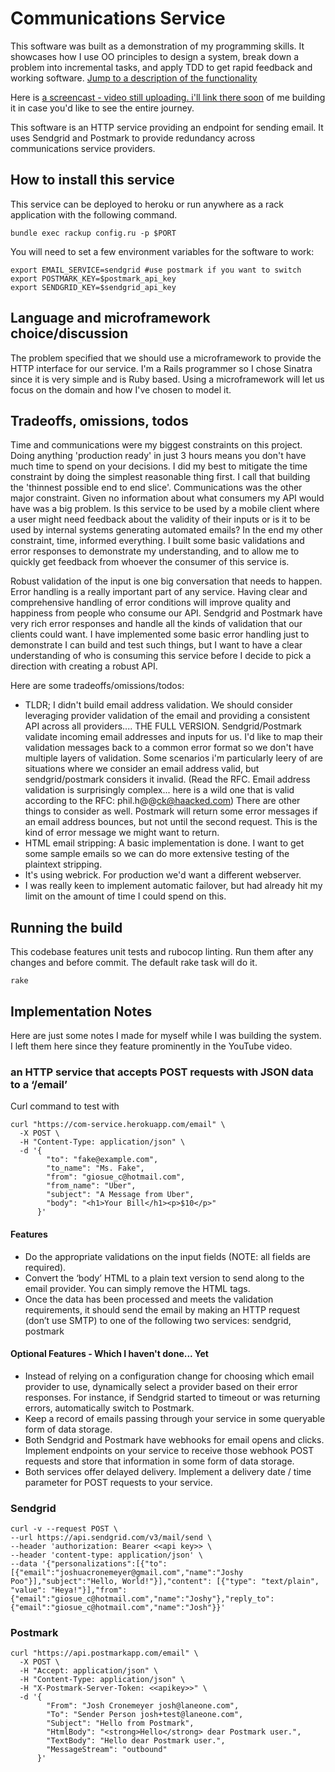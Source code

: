 # Communications Service

This software was built as a demonstration of my programming skills. It showcases how I use OO principles to design a system, break down a problem into incremental tasks, and apply TDD to get rapid feedback and working software. [Jump to a description of the functionality](#an-http-service-that-accepts-post-requests-with-json-data-to-a-email)

Here is [a screencast - video still uploading. i'll link there soon](https://youtu.be/lKcFZeRD6Cc) of me building it in case you'd like to see the entire journey.

This software is an HTTP service providing an endpoint for sending email. It uses Sendgrid and Postmark to provide redundancy across communications service providers.

## How to install this service

This service can be deployed to heroku or run anywhere as a rack application with the following command.

`bundle exec rackup config.ru -p $PORT`

You will need to set a few environment variables for the software to work:

```
export EMAIL_SERVICE=sendgrid #use postmark if you want to switch
export POSTMARK_KEY=$postmark_api_key
export SENDGRID_KEY=$sendgrid_api_key
```

## Language and microframework choice/discussion

The problem specified that we should use a microframework to provide the HTTP interface for our service. I'm a Rails programmer so I chose Sinatra since it is very simple and is Ruby based. Using a microframework will let us focus on the domain and how I've chosen to model it.

## Trade­offs, omissions, todos

Time and communications were my biggest constraints on this project. Doing anything 'production ready' in just 3 hours means you don't have much time to spend on your decisions. I did my best to mitigate the time constraint by doing the simplest reasonable thing first. I call that building the 'thinnest possible end to end slice'. Communications was the other major constraint. Given no information about what consumers my API would have was a big problem. Is this service to be used by a mobile client where a user might need feedback about the validity of their inputs or is it to be used by internal systems generating automated emails? In the end my other constraint, time, informed everything. I built some basic validations and error responses to demonstrate my understanding, and to allow me to quickly get feedback from whoever the consumer of this service is.

Robust validation of the input is one big conversation that needs to happen. Error handling is a really important part of any service. Having clear and comprehensive handling of error conditions will improve quality and happiness from people who consume our API. Sendgrid and Postmark have very rich error responses and handle all the kinds of validation that our clients could want. I have implemented some basic error handling just to demonstrate I can build and test such things, but I want to have a clear understanding of who is consuming this service before I decide to pick a direction with creating a robust API.

Here are some tradeoffs/omissions/todos:

* TLDR; I didn't build email address validation. We should consider leveraging provider validation of the email and providing a consistent API across all providers.... THE FULL VERSION. Sendgrid/Postmark validate incoming email addresses and inputs for us. I'd like to map their validation messages back to a common error format so we don't have multiple layers of validation. Some scenarios i'm particularly leery of are situations where we consider an email address valid, but sendgrid/postmark considers it invalid. (Read the RFC. Email address validation is surprisingly complex... here is a wild one that is valid according to the RFC: phil.h\@\@ck@haacked.com) There are other things to consider as well. Postmark will return some error messages if an email address bounces, but not until the second request. This is the kind of error message we might want to return.
* HTML email stripping: A basic implementation is done. I want to get some sample emails so we can do more extensive testing of the plaintext stripping.
* It's using webrick. For production we'd want a different webserver.
* I was really keen to implement automatic failover, but had already hit my limit on the amount of time I could spend on this.

## Running the build

This codebase features unit tests and rubocop linting. Run them after any changes and before commit. The default rake task will do it.

`rake`

## Implementation Notes

Here are just some notes I made for myself while I was building the system. I left them here since they feature prominently in the YouTube video.

### an HTTP service that accepts POST requests with JSON data to a ‘/email’

Curl command to test with

```
curl "https://com-service.herokuapp.com/email" \
  -X POST \
  -H "Content-Type: application/json" \
  -d '{
        "to": "fake@example.com",
        "to_name": "Ms. Fake",
        "from": "giosue_c@hotmail.com",
        "from_name": "Uber",
        "subject": "A Message from Uber",
        "body": "<h1>Your Bill</h1><p>$10</p>"
      }'
```

#### Features

* Do the appropriate validations on the input fields (NOTE: all fields are required).
* Convert the ‘body’ HTML to a plain text version to send along to the email provider. You can simply remove the HTML tags.
* Once the data has been processed and meets the validation requirements, it should send the email by making an HTTP request (don’t use SMTP) to one of the following two services: sendgrid, postmark

#### Optional Features - Which I haven't done... Yet

* Instead of relying on a configuration change for choosing which email provider to use, dynamically select a provider based on their error responses. For instance, if Sendgrid started to timeout or was returning errors, automatically switch to Postmark.
* Keep a record of emails passing through your service in some queryable form of data storage.
* Both Sendgrid and Postmark have webhooks for email opens and clicks. Implement endpoints on your service to receive those webhook POST requests and store that information in some form of data storage.
* Both services offer delayed delivery. Implement a delivery date / time parameter for POST requests to your service.


### Sendgrid

```
curl -v --request POST \
--url https://api.sendgrid.com/v3/mail/send \
--header 'authorization: Bearer <<api key>> \
--header 'content-type: application/json' \
--data '{"personalizations":[{"to":[{"email":"joshuacronemeyer@gmail.com","name":"Joshy Poo"}],"subject":"Hello, World!"}],"content": [{"type": "text/plain", "value": "Heya!"}],"from":{"email":"giosue_c@hotmail.com","name":"Joshy"},"reply_to":{"email":"giosue_c@hotmail.com","name":"Josh"}}'
```

### Postmark

```
curl "https://api.postmarkapp.com/email" \
  -X POST \
  -H "Accept: application/json" \
  -H "Content-Type: application/json" \
  -H "X-Postmark-Server-Token: <<apikey>>" \
  -d '{
        "From": "Josh Cronemeyer josh@laneone.com",
        "To": "Sender Person josh+test@laneone.com",
        "Subject": "Hello from Postmark",
        "HtmlBody": "<strong>Hello</strong> dear Postmark user.",
        "TextBody": "Hello dear Postmark user.",
        "MessageStream": "outbound"
      }'
```

